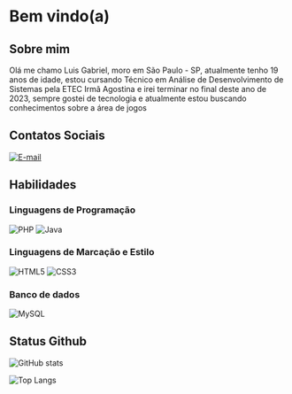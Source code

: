 # Bem vindo(a)
## Sobre mim
Olá me chamo Luis Gabriel, moro em São Paulo - SP, atualmente tenho 19 anos de idade, estou cursando Técnico em Análise de Desenvolvimento de Sistemas pela ETEC Irmã Agostina e irei terminar no final deste ano de 2023, sempre gostei de tecnologia e atualmente estou buscando conhecimentos sobre a área de jogos
## Contatos Sociais
[![E-mail](https://img.shields.io/badge/-Email-000?style=for-the-badge&logo=microsoft-outlook&logoColor=007BFF)](mailto:luis.gabriel.santos614@gmail.com)

## Habilidades
### Linguagens de Programação
![PHP](https://img.shields.io/badge/PHP-000?style=for-the-badge&logo=php&logoColor=777884)
![Java](https://img.shields.io/badge/Java-000?style=for-the-badge&logo=java)
### Linguagens de Marcação e Estilo
![HTML5](https://img.shields.io/badge/HTML5-000?style=for-the-badge&logo=html5)
![CSS3](https://img.shields.io/badge/CSS3-000?style=for-the-badge&logo=css3&logoColor=264CE4)
### Banco de dados
![MySQL](https://img.shields.io/badge/MySQL-000?style=for-the-badge&logo=mysql&logoColor=005C84)

## Status Github
![GitHub stats](https://github-readme-stats.vercel.app/api?username=LuisGabrielMascarenhas&theme=synthwave&show_icons=true)

![Top Langs](https://github-readme-stats-git-masterrstaa-rickstaa.vercel.app/api/top-langs/?username=LuisGabrielMascarenhas&layout=compact&bg_color=000&border_color=30A3DC&title_color=E94D5F&text_color=FFF)



